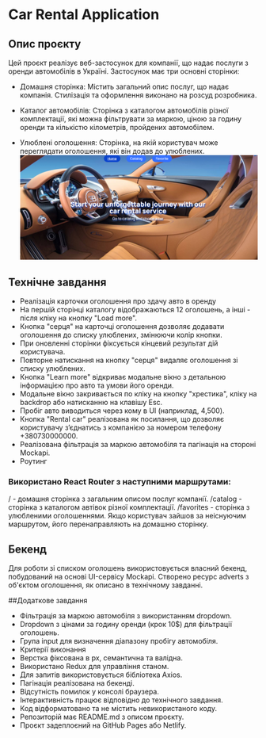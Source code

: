 # Car Rental Application

## Опис проєкту

Цей проєкт реалізує веб-застосунок для компанії, що надає послуги з оренди автомобілів в Україні. Застосунок має три основні сторінки:

- Домашня сторінка: Містить загальний опис послуг, що надає компанія. Стилізація та оформлення виконано на розсуд розробника.

- Каталог автомобілів: Сторінка з каталогом автомобілів різної комплектації, які можна фільтрувати за маркою, ціною за годину оренди та кількістю кілометрів, пройдених автомобілем.

- Улюблені оголошення: Сторінка, на якій користувач може переглядати оголошення, які він додав до улюблених.
  <img src="./forReadMe//home.png" alt="home page" />

## Технічне завдання

- Реалізація карточки оголошення про здачу авто в оренду
- На першій сторінці каталогу відображаються 12 оголошень, а інші - після кліку на кнопку "Load more".
- Кнопка "серця" на карточці оголошення дозволяє додавати оголошення до списку улюблених, змінюючи колір кнопки.
- При оновленні сторінки фіксується кінцевий результат дій користувача.
- Повторне натискання на кнопку "серця" видаляє оголошення зі списку улюблених.
- Кнопка "Learn more" відкриває модальне вікно з детальною інформацією про авто та умови його оренди.
- Модальне вікно закривається по кліку на кнопку "хрестика", кліку на backdrop або натисканню на клавішу Esc.
- Пробіг авто виводиться через кому в UI (наприклад, 4,500).
- Кнопка "Rental car" реалізована як посилання, що дозволяє користувачу зʼєднатись з компанією за номером телефону +380730000000.
- Реалізована фільтрація за маркою автомобіля та пагінація на стороні Mockapi.
- Роутинг

### Використано React Router з наступними маршрутами:

/ - домашня сторінка з загальним описом послуг компанії.
/catalog - сторінка з каталогом автівок різної комплектації.
/favorites - сторінка з улюбленими оголошеннями.
Якщо користувач зайшов за неіснуючим маршрутом, його перенаправляють на домашню сторінку.

## Бекенд

Для роботи зі списком оголошень використовується власний бекенд, побудований на основі UI-сервісу Mockapi. Створено ресурс adverts з об'єктом оголошення, як описано в технічному завданні.

##Додаткове завдання

- Фільтрація за маркою автомобіля з використанням dropdown.
- Dropdown з цінами за годину оренди (крок 10$) для фільтрації оголошень.
- Група input для визначення діапазону пробігу автомобіля.
- Критерії виконання
- Верстка фіксована в рх, семантична та валідна.
- Використано Redux для управління станом.
- Для запитів використовується бібліотека Axios.
- Пагінація реалізована на бекенді.
- Відсутність помилок у консолі браузера.
- Інтерактивність працює відповідно до технічного завдання.
- Код відформатовано та не містить невикористаного коду.
- Репозиторій має README.md з описом проєкту.
- Проєкт задеплоєний на GitHub Pages або Netlify.
